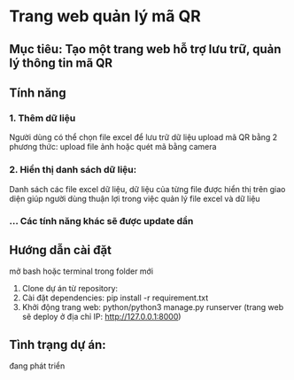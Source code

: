 # Trang web quản lý mã QR
## Mục tiêu: Tạo một trang web hỗ trợ lưu trữ, quản lý thông tin mã QR

## Tính năng
### 1. Thêm dữ liệu
Người dùng có thể chọn file excel để lưu trữ dữ liệu upload mã QR bằng 2 phương thức: upload file ảnh hoặc quét mã bằng camera
### 2. Hiển thị danh sách dữ liệu:
Danh sách các file excel dữ liệu, dữ liệu của từng file được hiển thị trên giao diện giúp người dùng thuận lợi trong việc quản lý file excel và dữ liệu
### ... Các tính năng khác sẽ được update dần

## Hướng dẫn cài đặt
mở bash hoặc terminal trong folder mới
1. Clone dự án từ repository:
2. Cài đặt dependencies: pip install -r requirement.txt
3. Khởi động trang web: python/python3 manage.py runserver (trang web sẽ deploy ở địa chỉ IP: http://127.0.0.1:8000)

## Tình trạng dự án:
đang phát triển



